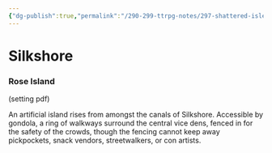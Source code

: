 ```yaml
---
{"dg-publish":true,"permalink":"/290-299-ttrpg-notes/297-shattered-isles/20-kivan/districts/silkshore/"}
---
```



# Silkshore

### Rose Island
(setting pdf)

An artificial island rises from amongst the canals of Silkshore. Accessible by gondola, a ring of walkways surround the central vice dens, fenced in for the safety of the crowds, though the fencing cannot keep away pickpockets, snack vendors, streetwalkers, or con artists.